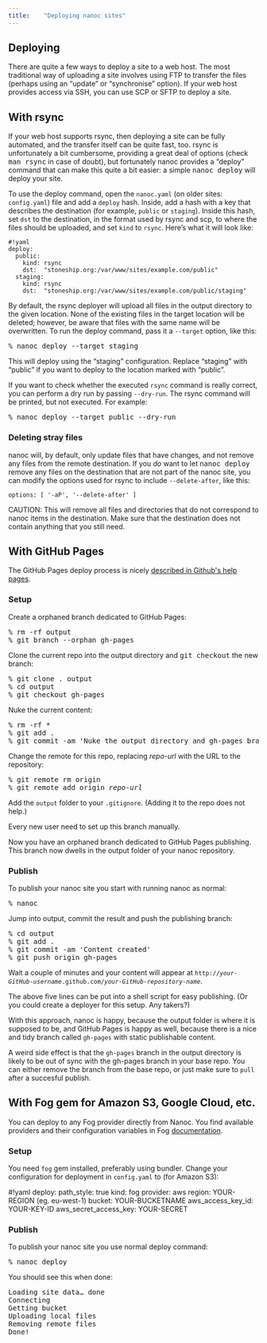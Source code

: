 ```yaml
---
title:    "Deploying nanoc sites"
---
```


Deploying
---------

There are quite a few ways to deploy a site to a web host. The most traditional way of uploading a site involves using FTP to transfer the files (perhaps using an “update” or “synchronise” option). If your web host provides access via SSH, you can use SCP or SFTP to deploy a site.

With rsync
----------

If your web host supports rsync, then deploying a site can be fully automated, and the transfer itself can be quite fast, too. rsync is unfortunately a bit cumbersome, providing a great deal of options (check <kbd>man rsync</kbd> in case of doubt), but fortunately nanoc provides a “deploy” command that can make this quite a bit easier: a simple <kbd>nanoc deploy</kbd> will deploy your site.

To use the deploy command, open the `nanoc.yaml` (on older sites: `config.yaml`) file and add a `deploy` hash. Inside, add a hash with a key that describes the destination (for example, `public` or `staging`). Inside this hash, set `dst` to the destination, in the format used by rsync and scp, to where the files should be uploaded, and set `kind` to `rsync`. Here’s what it will look like:

	#!yaml
	deploy:
	  public:
	    kind: rsync
	    dst:  "stoneship.org:/var/www/sites/example.com/public"
	  staging:
	    kind: rsync
	    dst:  "stoneship.org:/var/www/sites/example.com/public/staging"

By default, the rsync deployer will upload all files in the output directory to the given location. None of the existing files in the target location will be deleted; however, be aware that files with the same name will be overwritten. To run the deploy command, pass it a `--target` option, like this:

<pre title="Deploying"><span class="prompt">%</span> <kbd>nanoc deploy --target staging</kbd></pre>

This will deploy using the “staging” configuration. Replace “staging” with “public” if you want to deploy to the location marked with “public”.

If you want to check whether the executed `rsync` command is really correct, you can perform a dry run by passing `--dry-run`. The rsync command will be printed, but not executed. For example:

<pre title="Performing a dry run"><span class="prompt">%</span> <kbd>nanoc deploy --target public --dry-run</kbd></pre>

### Deleting stray files

nanoc will, by default, only update files that have changes, and not remove any files from the remote destination. If you _do_ want to let <kbd>nanoc deploy</kbd> remove any files on the destination that are not part of the nanoc site, you can modify the options used for rsync to include `--delete-after`, like this:

<pre title="Custom rsync options in the deployment configuration"><code class="language-yaml">options: [ '-aP', '--delete-after' ]</code></pre>

CAUTION: This will remove all files and directories that do not correspond to nanoc items in the destination. Make sure that the destination does not contain anything that you still need.

With GitHub Pages
-----------------

The GitHub Pages deploy process is nicely [described in Github's help pages](https://help.github.com/articles/creating-project-pages-manually).

### Setup

Create a orphaned branch dedicated to GitHub Pages:

<pre><span class="prompt">%</span> <kbd>rm -rf output</kbd>
<span class="prompt">%</span> <kbd>git branch --orphan gh-pages</kbd></pre>

Clone the current repo into the output directory and <kbd>git checkout</kbd> the new branch:

<pre><span class="prompt">%</span> <kbd>git clone . output</kbd>
<span class="prompt">%</span> <kbd>cd output</kbd>
<span class="prompt">%</span> <kbd>git checkout gh-pages</kbd></pre>

Nuke the current content:

<pre><span class="prompt">%</span> <kbd>rm -rf *</kbd>
<span class="prompt">%</span> <kbd>git add .</kbd>
<span class="prompt">%</span> <kbd>git commit -am 'Nuke the output directory and gh-pages branch'</kbd></pre>

Change the remote for this repo, replacing <var>repo-url</var> with the URL to the repository:

<pre><span class="prompt">%</span> <kbd>git remote rm origin</kbd>
<span class="prompt">%</span> <kbd>git remote add origin</kbd> <var>repo-url</var></pre>

Add the `output` folder to your `.gitignore`. (Adding it to the repo does not help.)

Every new user need to set up this branch manually.

Now you have an orphaned branch dedicated to GitHub Pages publishing. This branch now dwells in the output folder of your nanoc repository.

### Publish

To publish your nanoc site you start with running nanoc as normal:

<pre><span class="prompt">%</span> <kbd>nanoc</kbd></pre>

Jump into output, commit the result and push the publishing branch:

<pre><span class="prompt">%</span> <kbd>cd output</kbd>
<span class="prompt">%</span> <kbd>git add .</kbd>
<span class="prompt">%</span> <kbd>git commit -am 'Content created'</kbd>
<span class="prompt">%</span> <kbd>git push origin gh-pages</kbd></pre>

Wait a couple of minutes and your content will appear at <code>http://<var>your-GitHub-username</var>.github.com/<var>your-GitHub-repository-name</var></code>.

The above five lines can be put into a shell script for easy publishing. (Or you could create a deployer for this setup. Any takers?)

With this approach, nanoc is happy, because the output folder is where it is supposed to be, and GitHub Pages is happy as well, because there is a nice and tidy branch called `gh-pages` with static publishable content.

A weird side effect is that the `gh-pages` branch in the output directory is likely to be out of sync with the gh-pages branch in your base repo. You can either remove the branch from the base repo, or just make sure to `pull` after a succesful publish.


With Fog gem for Amazon S3, Google Cloud, etc.
----------------------------------------------

You can deploy to any Fog provider directly from Nanoc. You find available providers
and their configuration variables in Fog [documentation](http://fog.io).

### Setup

You need `fog` gem installed, preferably using bundler. Change your configuration
for deployment in `config.yaml` to (for Amazon S3):

  #!yaml
  deploy:
    path_style:            true
    kind:                  fog
    provider:              aws
    region:                YOUR-REGION (eg. eu-west-1)
    bucket:                YOUR-BUCKETNAME
    aws_access_key_id:     YOUR-KEY-ID
    aws_secret_access_key: YOUR-SECRET

### Publish

To publish your nanoc site you use normal deploy command:

<pre><span class="prompt">%</span> <kbd>nanoc deploy</kbd></pre>

You should see this when done:

<pre>
Loading site data… done
Connecting
Getting bucket
Uploading local files
Removing remote files
Done!
</pre>

